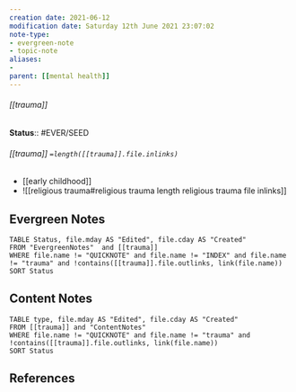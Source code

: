 ```yaml
---
creation date: 2021-06-12
modification date: Saturday 12th June 2021 23:07:02
note-type: 
- evergreen-note
- topic-note
aliases:
- 
parent: [[mental health]]
---
```

 
###### [[trauma]]


**Status**:: #EVER/SEED
###### [[trauma]] `=length([[trauma]].file.inlinks)` 
- [[early childhood]]
- ![[religious trauma#religious trauma length religious trauma file inlinks]]


## Evergreen Notes
```dataview
TABLE Status, file.mday AS "Edited", file.cday AS "Created"
FROM "EvergreenNotes"  and [[trauma]]
WHERE file.name != "QUICKNOTE" and file.name != "INDEX" and file.name != "trauma" and !contains([[trauma]].file.outlinks, link(file.name))
SORT Status
```
## Content Notes
```dataview
TABLE type, file.mday AS "Edited", file.cday AS "Created"
FROM [[trauma]] and "ContentNotes"
WHERE file.name != "QUICKNOTE" and file.name != "trauma" and !contains([[trauma]].file.outlinks, link(file.name))
SORT Status
```

## References